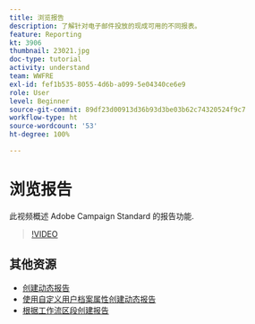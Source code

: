 ```yaml
---
title: 浏览报告
description: 了解针对电子邮件投放的现成可用的不同报表。
feature: Reporting
kt: 3906
thumbnail: 23021.jpg
doc-type: tutorial
activity: understand
team: WWFRE
exl-id: fef1b535-8055-4d6b-a099-5e04340ce6e9
role: User
level: Beginner
source-git-commit: 89df23d00913d36b93d3be03b62c74320524f9c7
workflow-type: ht
source-wordcount: '53'
ht-degree: 100%

---
```


# 浏览报告

此视频概述 Adobe Campaign Standard 的报告功能.

>[!VIDEO](https://video.tv.adobe.com/v/23021?quality=12&learn=on)

## 其他资源

* [创建动态报告](/help/reporting/creating-a-dynamic-report.md)
* [使用自定义用户档案属性创建动态报告](/help/reporting/custom-profile-attributes-dynamic-reports.md)
* [根据工作流区段创建报告](/help/reporting/report-on-workflow-segments.md)
